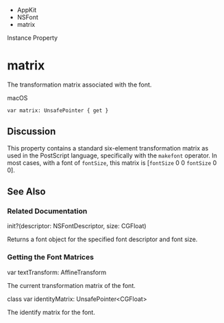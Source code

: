 

- AppKit
- NSFont
-  matrix 

Instance Property

# matrix

The transformation matrix associated with the font.

macOS

``` source
var matrix: UnsafePointer { get }
```

## Discussion

This property contains a standard six-element transformation matrix as used in the PostScript language, specifically with the `makefont` operator. In most cases, with a font of `fontSize`, this matrix is \[`fontSize` 0 0 `fontSize` 0 0\].

## See Also

### Related Documentation

init?(descriptor: NSFontDescriptor, size: CGFloat)

Returns a font object for the specified font descriptor and font size.

### Getting the Font Matrices

var textTransform: AffineTransform

The current transformation matrix of the font.

class var identityMatrix: UnsafePointer&lt;CGFloat>

The identify matrix for the font.

